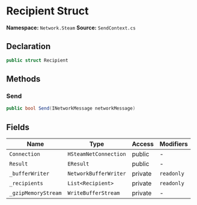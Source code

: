# Recipient Struct

**Namespace:** `Network.Steam`
**Source:** `SendContext.cs`

## Declaration

```csharp
public struct Recipient
```

## Methods

### Send

```csharp
public bool Send(INetworkMessage networkMessage)
```

## Fields

| Name | Type | Access | Modifiers |
|------|------|--------|-----------|
| `Connection` | `HSteamNetConnection` | public | - |
| `Result` | `EResult` | public | - |
| `_bufferWriter` | `NetworkBufferWriter` | private | `readonly` |
| `_recipients` | `List<Recipient>` | private | `readonly` |
| `_gzipMemoryStream` | `WriteBufferStream` | private | - |

